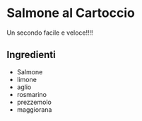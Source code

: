 # Salmone al Cartoccio

Un secondo facile e veloce!!!!

## Ingredienti

* Salmone
* limone
* aglio
* rosmarino
* prezzemolo
* maggiorana

